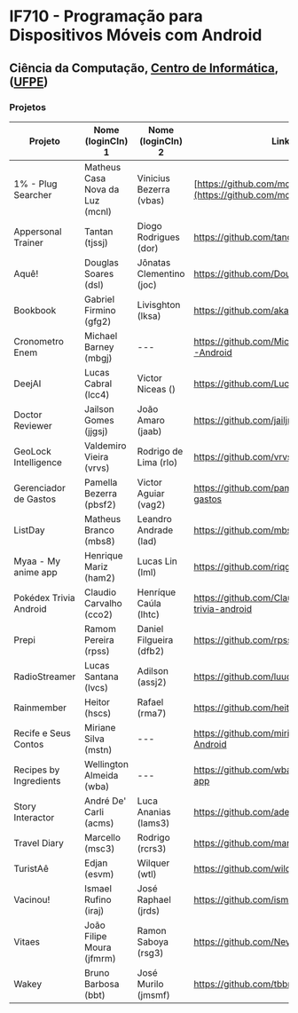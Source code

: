# IF710 - Programação para Dispositivos Móveis com Android

## Ciência da Computação, [Centro de Informática](http://www.cin.ufpe.br), ([UFPE](http://www.ufpe.br))

### Projetos

| Projeto | Nome (loginCIn) 1 | Nome (loginCIn) 2 | Link Repositório |
| --- | --- | --- | --- |
| 1% - Plug Searcher | Matheus Casa Nova da Luz (mcnl)| Vinicius Bezerra (vbas) |[https://github.com/mcnl/onepercent](https://github.com/mcnl/onepercent) |
| Appersonal Trainer | Tantan (tjssj) | Diogo Rodrigues (dor) | https://github.com/tancredosouza/if710projeto |
| Aquê! | Douglas Soares (dsl) | Jônatas Clementino (joc) | https://github.com/DouglasSL/aque |
| Bookbook | Gabriel Firmino (gfg2) | Livisghton (lksa) | https://github.com/akai16/Bookbook |
| Cronometro Enem | Michael Barney (mbgj) | --- | https://github.com/MichaelBarney/CronometroENEM-Android |
| DeejAI | Lucas Cabral (lcc4) | Victor Niceas () | https://github.com/LucasCCabral/deejai/ |
| Doctor Reviewer | Jailson Gomes  (jjgsj) | João Amaro (jaab) | https://github.com/jailjr/Componentes |
| GeoLock Intelligence | Valdemiro Vieira (vrvs) | Rodrigo de Lima (rlo) | https://github.com/vrvs/GeoLock |
| Gerenciador de Gastos | Pamella Bezerra (pbsf2) | Victor Aguiar (vag2) | https://github.com/pamella/app-gerenciador-de-gastos |
| ListDay | Matheus Branco (mbs8) | Leandro Andrade (lad) | https://github.com/mbs8/ListDay |
| Myaa - My anime app | Henrique Mariz (ham2) | Lucas Lin (lml) | https://github.com/riqgod/Myanimeapp |
| Pokédex Trivia Android | Claudio Carvalho (cco2) | Henríque Caúla (lhtc) | https://github.com/ClaudioCarvalhoo/pokedex-trivia-android |
| Prepi | Ramom Pereira (rpss) | Daniel Filgueira (dfb2) | https://github.com/rpss2/prepi-android |
| RadioStreamer | Lucas Santana (lvcs) | Adilson (assj2) | https://github.com/luucasv/radioStreamer |
| Rainmember | Heitor (hscs) | Rafael (rma7) | https://github.com/heitorado/Rainmember |
| Recife e Seus Contos | Miriane Silva (mstn) | --- | https://github.com/mirianes/Recife-e-Seus-Contos-Android |
| Recipes by Ingredients | Wellington Almeida (wba) | --- |  https://github.com/wba25/recipes-by-ingredients-app |
| Story Interactor | André De' Carli (acms) | Luca Ananias (lams3) | https://github.com/adecarli/story-interactor |
| Travel Diary | Marcello (msc3) | Rodrigo (rcrs3) | https://github.com/marcellocordeiro/travel-diary |
| TuristAê | Edjan (esvm) | Wilquer (wtl) | https://github.com/wilquerlima/TuristAe |
| Vacinou! | Ismael Rufino (iraj) | José Raphael (jrds) | https://github.com/ismaeljunior/projetovacina |
| Vitaes | João Filipe Moura (jfmrm) | Ramon Saboya (rsg3) | https://github.com/NeverDefineUs/vitaes-android |
| Wakey | Bruno Barbosa (bbt) | José Murilo (jmsmf) | https://github.com/tbbruno/wakey |